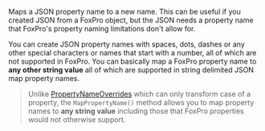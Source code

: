 ﻿Maps a JSON property name to a new name. This can be useful if you created JSON from a FoxPro object, but the JSON needs a property name that FoxPro's property naming limitations don't allow for.You can create JSON property names with spaces, dots, dashes or any other special characters or names that start with a number, all of which are not supported in FoxPro. You can basically map a FoxPro property name to **any other string value** all of which are supported in string delimited JSON map property names.> Unlike [PropertyNameOverrides](VFPS://Topic/_3FY0SY7K1) which can only transform case of a property, the `MapPropertyName()` method allows you to map property names to **any string value** including those that FoxPro properties would not otherwise support.